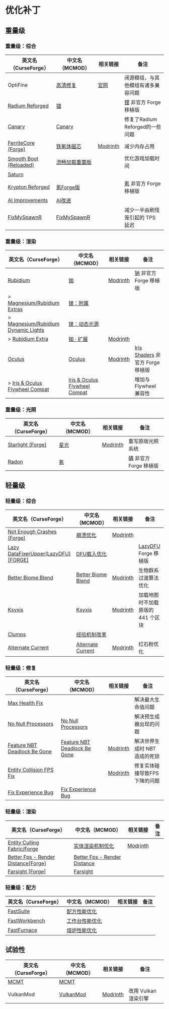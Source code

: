 # 优化补丁

## 重量级

### 重量级：综合

| 英文名（CurseForge）                                                                        | 中文名（MCMOD）                                        | 相关链接                                          | 备注                                                           |
| ------------------------------------------------------------------------------------------- | ------------------------------------------------------ | ------------------------------------------------- | -------------------------------------------------------------- |
| OptiFine                                                                                    | [高清修复](https://www.mcmod.cn/class/36.html)         | [官网](https://optifine.net/home)                 | 闭源模组，与其他模组有诸多兼容问题                             |
| [Radium Reforged](https://www.curseforge.com/minecraft/mc-mods/radium-reforged)             | [镭](https://www.mcmod.cn/class/5580.html)             |                                                   | [锂](https://www.mcmod.cn/class/2292.html) 非官方 Forge 移植版 |
| [Canary](https://www.curseforge.com/minecraft/mc-mods/canary)                               | [Canary](https://www.mcmod.cn/class/7598.html)         |                                                   | 修复了Radium Reforged的一些问题                                |
| [FerriteCore (Forge)](https://www.curseforge.com/minecraft/mc-mods/ferritecore)             | [铁氧体磁芯](https://www.mcmod.cn/class/3888.html)     | [Modrinth](https://modrinth.com/mod/ferrite-core) | 减少内存占用                                                   |
| [Smooth Boot (Reloaded)](https://www.curseforge.com/minecraft/mc-mods/smooth-boot-reloaded) | [流畅加载重置版](https://www.mcmod.cn/class/6852.html) |                                                   | 优化游戏加载时间                                               |
| [Saturn](https://www.curseforge.com/minecraft/mc-mods/saturn)                               |                                                        |                                                   |                                                                |
| [Krypton Reforged](https://www.curseforge.com/minecraft/mc-mods/krypton-reforged)           | [氪Forge版](https://www.mcmod.cn/class/5146.html)      |                                                   | [氪](https://www.mcmod.cn/class/3399.html) 非官方 Forge 移植版 |
| [AI Improvements](https://www.curseforge.com/minecraft/mc-mods/ai-improvements)             | [AI改进](https://www.mcmod.cn/class/1480.html)         |                                                   |                                                                |
| [FixMySpawnR](https://www.curseforge.com/minecraft/mc-mods/fixmyspawnr)                     | [FixMySpawnR](https://www.mcmod.cn/class/7127.html)    |                                                   | 减少一半由刷怪笼引起的 TPS 延迟                                |

### 重量级：渲染

| 英文名（CurseForge）                                                                                       | 中文名（MCMOD）                                                       | 相关链接                                            | 备注                                                                     |
| ---------------------------------------------------------------------------------------------------------- | --------------------------------------------------------------------- | --------------------------------------------------- | ------------------------------------------------------------------------ |
| [Rubidium](https://www.curseforge.com/minecraft/mc-mods/rubidium)                                          | [铷](https://www.mcmod.cn/class/5608.html)                            | [Modrinth](https://modrinth.com/mod/rubidium)       | [钠](https://www.mcmod.cn/class/2785.html) 非官方 Forge 移植版           |
| > [Magnesium/Rubidium Extras](https://www.curseforge.com/minecraft/mc-mods/magnesium-extras)               | [镁：附属](https://www.mcmod.cn/class/5312.html)                      |                                                     |                                                                          |
| > [Magnesium/Rubidium Dynamic Lights](https://www.curseforge.com/minecraft/mc-mods/dynamiclights-reforged) | [镁：动态光源](https://www.mcmod.cn/class/5302.html)                  |                                                     |                                                                          |
| > [Rubidium Extra](https://www.curseforge.com/minecraft/mc-mods/rubidium-extra)                            | [铷 · 扩展](https://www.mcmod.cn/class/7180.html)                     | [Modrinth](https://modrinth.com/mod/rubidium-extra) |                                                                          |
| [Oculus](https://www.curseforge.com/minecraft/mc-mods/oculus)                                              | [Oculus](https://www.mcmod.cn/class/5741.html)                        | [Modrinth](https://modrinth.com/mod/oculus)         | [Iris Shaders](https://www.mcmod.cn/class/3697.html) 非官方 Forge 移植版 |
| > [Iris & Oculus Flywheel Compat](https://www.curseforge.com/minecraft/mc-mods/iris-flywheel-compat)       | [Iris & Oculus Flywheel Compat](https://www.mcmod.cn/class/7283.html) |                                                     | 增加与 Flywheel 兼容性                                                   |

### 重量级：光照

| 英文名（CurseForge）                                                              | 中文名（MCMOD）                              | 相关链接                                             | 备注                                                           |
| --------------------------------------------------------------------------------- | -------------------------------------------- | ---------------------------------------------------- | -------------------------------------------------------------- |
| [Starlight (Forge)](https://www.curseforge.com/minecraft/mc-mods/starlight-forge) | [星光](https://www.mcmod.cn/class/3303.html) | [Modrinth](https://modrinth.com/mod/starlight-forge) | 重写原版光照系统                                               |
| [Radon](https://www.curseforge.com/minecraft/mc-mods/radon)                       | [氡](https://www.mcmod.cn/class/5911.html)   |                                                      | [磷](https://www.mcmod.cn/class/1766.html) 非官方 Forge 移植版 |

## 轻量级

### 轻量级：综合

| 英文名（CurseForge）                                                                                | 中文名（MCMOD）                                            | 相关链接                                                | 备注                                                         |
| --------------------------------------------------------------------------------------------------- | ---------------------------------------------------------- | ------------------------------------------------------- | ------------------------------------------------------------ |
| [Not Enough Crashes (Forge)](https://www.curseforge.com/minecraft/mc-mods/not-enough-crashes-forge) | [崩溃优化](https://www.mcmod.cn/class/2441.html)           | [Modrinth](https://modrinth.com/mod/notenoughcrashes)   |                                                              |
| [Lazy DataFixerUpper(LazyDFU) [FORGE]](https://www.curseforge.com/minecraft/mc-mods/lazy-dfu-forge) | [DFU载入优化](https://www.mcmod.cn/class/3407.html)        |                                                         | [LazyDFU](https://www.mcmod.cn/class/3407.html) Forge 移植版 |
| [Better Biome Blend](https://www.curseforge.com/minecraft/mc-mods/better-biome-blend)               | [Better Biome Blend](https://www.mcmod.cn/class/6107.html) | [Modrinth](https://modrinth.com/mod/better-biome-blend) | 生物群系过渡算法优化                                         |
| [Ksyxis](https://www.curseforge.com/minecraft/mc-mods/ksyxis)                                       | [Ksyxis](https://www.mcmod.cn/class/5104.html)             | [Modrinth](https://modrinth.com/mod/ksyxis)             | 加载地图时不加载原版的 441 个区块                            |
| [Clumps](https://www.curseforge.com/minecraft/mc-mods/clumps)                                       | [经验机制改革](https://www.mcmod.cn/class/1499.html)       |                                                         |                                                              |
| [Alternate Current](https://www.curseforge.com/minecraft/mc-mods/alternate-current)                 | [Alternate Current](https://www.mcmod.cn/class/7121.html)  | [Modrinth](https://modrinth.com/mod/alternate-current)  | 红石粉优化                                                   |

### 轻量级：修复

| 英文名（CurseForge）                                                                                      | 中文名（MCMOD）                                                      | 相关链接                                                          | 备注                          |
| --------------------------------------------------------------------------------------------------------- | -------------------------------------------------------------------- | ----------------------------------------------------------------- | ----------------------------- |
| [Max Health Fix](https://www.curseforge.com/minecraft/mc-mods/max-health-fix)                             |                                                                      |                                                                   | 解决最大生命值问题            |
| [No Null Processors](https://www.curseforge.com/minecraft/mc-mods/no-null-processors)                     | [No Null Processors](https://www.mcmod.cn/class/5585.html)           |                                                                   | 解决预生成器出现的问题        |
| [Feature NBT Deadlock Be Gone](https://www.curseforge.com/minecraft/mc-mods/feature-nbt-deadlock-be-gone) | [Feature NBT Deadlock Be Gone](https://www.mcmod.cn/class/5838.html) | [Modrinth](https://modrinth.com/mod/feature-nbt-deadlock-be-gone) | 解决世界生成时 NBT 造成的死锁 |
| [Entity Collision FPS Fix](https://www.curseforge.com/minecraft/mc-mods/entity-collision-fps-fix)         |                                                                      | [Modrinth](https://modrinth.com/mod/entity-collision-fps-fix)     | 修复实体碰撞导致FPS下降的问题 |
| [Fix Experience Bug](https://www.curseforge.com/minecraft/mc-mods/fix-experience-bug)                     | [Fix Experience Bug](https://www.mcmod.cn/class/7616.html)           |                                                                   |                               |

### 轻量级：渲染

| 英文名（CurseForge）                                                                                           | 中文名（MCMOD）                                                      | 相关链接                                           | 备注 |
| -------------------------------------------------------------------------------------------------------------- | -------------------------------------------------------------------- | -------------------------------------------------- | ---- |
| [Entity Culling Fabric/Forge](https://www.curseforge.com/minecraft/mc-mods/entityculling)                      | [实体渲染机制优化](https://www.mcmod.cn/class/3629.html)             | [Modrinth](https://modrinth.com/mod/entityculling) |      |
| [Better Fps - Render Distance[Forge]](https://www.curseforge.com/minecraft/mc-mods/better-fps-render-distance) | [Better Fps - Render Distance](https://www.mcmod.cn/class/5242.html) |                                                    |      |
| [Farsight [Forge]](https://www.curseforge.com/minecraft/mc-mods/farsight)                                      | [Farsight](https://www.mcmod.cn/class/5224.html)                     |                                                    |      |

### 轻量级：配方

| 英文名（CurseForge）                                                        | 中文名（MCMOD）                                        | 相关链接 | 备注 |
| --------------------------------------------------------------------------- | ------------------------------------------------------ | -------- | ---- |
| [FastSuite](https://www.curseforge.com/minecraft/mc-mods/fastsuite)         | [配方性能优化](https://www.mcmod.cn/class/3822.html)   |          |      |
| [FastWorkbench](https://www.curseforge.com/minecraft/mc-mods/fastworkbench) | [工作台性能优化](https://www.mcmod.cn/class/1486.html) |          |      |
| [FastFurnace](https://www.curseforge.com/minecraft/mc-mods/fastfurnace)     | [熔炉性能优化](https://www.mcmod.cn/class/1485.html)   |          |      |

## 试验性

| 英文名（CurseForge）                                                     | 中文名（MCMOD）                                   | 相关链接                                       | 备注                 |
| ------------------------------------------------------------------------ | ------------------------------------------------- | ---------------------------------------------- | -------------------- |
| [MCMT](https://www.curseforge.com/minecraft/mc-mods/mcmt-multithreading) | [MCMT](https://www.mcmod.cn/class/3153.html)      |                                                |                      |
| VulkanMod                                                                | [VulkanMod](https://www.mcmod.cn/class/6626.html) | [Modrinth](https://modrinth.com/mod/vulkanmod) | 改用 Vulkan 渲染引擎 |
